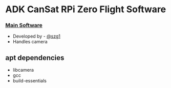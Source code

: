 # ADK CanSat RPi Zero Flight Software


### [Main Software](main.cpp)
 - Developed by - [@szg1](https://www.github.com/szg1) 
 - Handles camera

## apt dependencies

- libcamera
- gcc
- build-essentials
